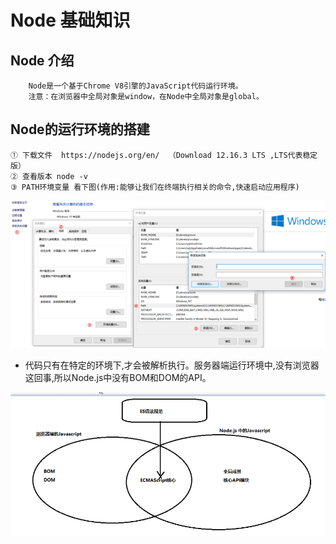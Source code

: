 # Node 基础知识

## Node 介绍

```text
    Node是一个基于Chrome V8引擎的JavaScript代码运行环境。
    注意：在浏览器中全局对象是window，在Node中全局对象是global。
```
## Node的运行环境的搭建

```text
① 下载文件  https://nodejs.org/en/  （Download 12.16.3 LTS ,LTS代表稳定版）
② 查看版本 node -v
③ PATH环境变量 看下图(作用:能够让我们在终端执行相关的命令,快速启动应用程序)
```
![PATH环境变量](./img/图片1.png)

* 代码只有在特定的环境下,才会被解析执行。服务器端运行环境中,没有浏览器这回事,所以Node.js中没有BOM和DOM的API。

![js语言](./img/2.png)
